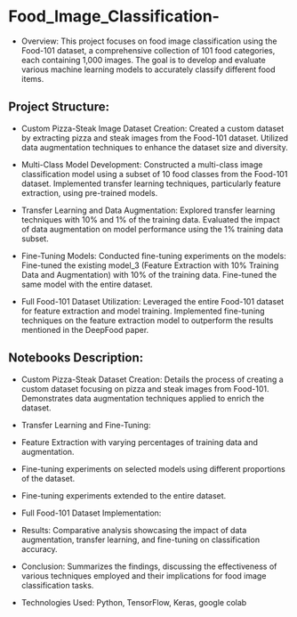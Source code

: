 # Food_Image_Classification-

* Overview:
This project focuses on food image classification using the Food-101 dataset, a comprehensive collection of 101 food categories, each containing 1,000 images. The goal is to develop and evaluate various machine learning models to accurately classify different food items.

## Project Structure:
* Custom Pizza-Steak Image Dataset Creation:
Created a custom dataset by extracting pizza and steak images from the Food-101 dataset.
Utilized data augmentation techniques to enhance the dataset size and diversity.

* Multi-Class Model Development:
Constructed a multi-class image classification model using a subset of 10 food classes from the Food-101 dataset.
Implemented transfer learning techniques, particularly feature extraction, using pre-trained models.

* Transfer Learning and Data Augmentation:
Explored transfer learning techniques with 10% and 1% of the training data.
Evaluated the impact of data augmentation on model performance using the 1% training data subset.

* Fine-Tuning Models:
Conducted fine-tuning experiments on the models:
Fine-tuned the existing model_3 (Feature Extraction with 10% Training Data and Augmentation) with 10% of the training data.
Fine-tuned the same model with the entire dataset.

* Full Food-101 Dataset Utilization:
Leveraged the entire Food-101 dataset for feature extraction and model training.
Implemented fine-tuning techniques on the feature extraction model to outperform the results mentioned in the DeepFood paper.

## Notebooks Description:

* Custom Pizza-Steak Dataset Creation:
Details the process of creating a custom dataset focusing on pizza and steak images from Food-101.
Demonstrates data augmentation techniques applied to enrich the dataset.
* Transfer Learning and Fine-Tuning:
* Feature Extraction with varying percentages of training data and augmentation.
* Fine-tuning experiments on selected models using different proportions of the dataset.
* Fine-tuning experiments extended to the entire dataset.
* Full Food-101 Dataset Implementation:

* Results:
Comparative analysis showcasing the impact of data augmentation, transfer learning, and fine-tuning on classification accuracy.
* Conclusion:
Summarizes the findings, discussing the effectiveness of various techniques employed and their implications for food image classification tasks.
* Technologies Used:
Python, TensorFlow, Keras, google colab
